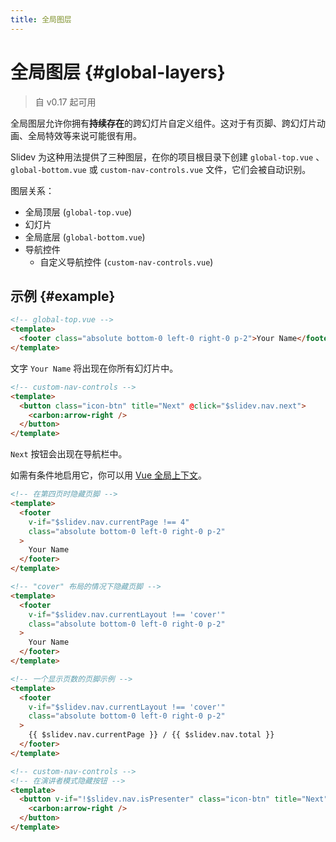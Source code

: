```yaml
---
title: 全局图层
---
```


# 全局图层 {#global-layers}

> 自 v0.17 起可用

全局图层允许你拥有**持续存在**的跨幻灯片自定义组件。这对于有页脚、跨幻灯片动画、全局特效等来说可能很有用。

Slidev 为这种用法提供了三种图层，在你的项目根目录下创建 `global-top.vue` 、 `global-bottom.vue` 或 `custom-nav-controls.vue` 文件，它们会被自动识别。

图层关系：

- 全局顶层 (`global-top.vue`)
- 幻灯片
- 全局底层 (`global-bottom.vue`)
- 导航控件
  - 自定义导航控件 (`custom-nav-controls.vue`)

## 示例 {#example}

```html
<!-- global-top.vue -->
<template>
  <footer class="absolute bottom-0 left-0 right-0 p-2">Your Name</footer>
</template>
```

文字 `Your Name` 将出现在你所有幻灯片中。

```html
<!-- custom-nav-controls -->
<template>
  <button class="icon-btn" title="Next" @click="$slidev.nav.next">
    <carbon:arrow-right />
  </button>
</template>
```

`Next` 按钮会出现在导航栏中。

如需有条件地启用它，你可以用 [Vue 全局上下文](/custom/vue-context)。

```html
<!-- 在第四页时隐藏页脚 -->
<template>
  <footer
    v-if="$slidev.nav.currentPage !== 4"
    class="absolute bottom-0 left-0 right-0 p-2"
  >
    Your Name
  </footer>
</template>
```

```html
<!-- "cover" 布局的情况下隐藏页脚 -->
<template>
  <footer
    v-if="$slidev.nav.currentLayout !== 'cover'"
    class="absolute bottom-0 left-0 right-0 p-2"
  >
    Your Name
  </footer>
</template>
```

```html
<!-- 一个显示页数的页脚示例 -->
<template>
  <footer
    v-if="$slidev.nav.currentLayout !== 'cover'"
    class="absolute bottom-0 left-0 right-0 p-2"
  >
    {{ $slidev.nav.currentPage }} / {{ $slidev.nav.total }}
  </footer>
</template>
```

```html
<!-- custom-nav-controls -->
<!-- 在演讲者模式隐藏按钮 -->
<template>
  <button v-if="!$slidev.nav.isPresenter" class="icon-btn" title="Next" @click="$slidev.nav.next">
    <carbon:arrow-right />
  </button>
</template>
```

